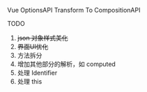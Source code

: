 Vue OptionsAPI Transform To CompositionAPI

TODO
1. ~~json 对象样式美化~~
2. ~~界面UI优化~~
3. 方法拆分
4. 增加其他部分的解析，如 computed
5. 处理 Identifier
6. 处理 this